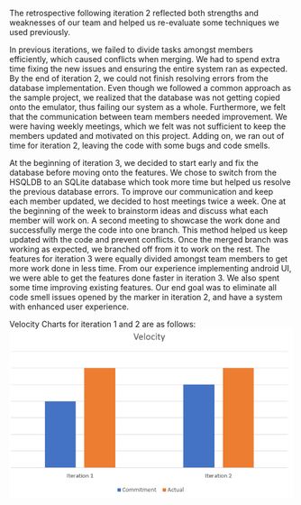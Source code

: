 The retrospective following iteration 2 reflected both strengths and weaknesses of our team and helped us re-evaluate some techniques we used previously. 

In previous iterations, we failed to divide tasks amongst members efficiently, which caused conflicts when merging. We had to spend extra time fixing the new issues and ensuring the entire system ran as expected. By the end of iteration 2, we could not finish resolving errors from the database implementation. Even though we followed a common approach as the sample project, we realized that the database was not getting copied onto the emulator, thus failing our system as a whole. Furthermore, we felt that the communication between team members needed improvement. We were having weekly meetings, which we felt was not sufficient to keep the members updated and motivated on this project. Adding on, we ran out of time for iteration 2, leaving the code with some bugs and code smells. 

At the beginning of iteration 3, we decided to start early and fix the database before moving onto the features. We chose to switch from the HSQLDB to an SQLite database which took more time but helped us resolve the previous database errors. To improve our communication and keep each member updated, we decided to host meetings twice a week. One at the beginning of the week to brainstorm ideas and discuss what each member will work on. A second meeting to showcase the work done and successfully merge the code into one branch. This method helped us keep updated with the code and prevent conflicts. Once the merged branch was working as expected, we branched off from it to work on the rest. The features for iteration 3 were equally divided amongst team members to get more work done in less time. From our experience implementing android UI, we were able to get the features done faster in iteration 3. We also spent some time improving existing features. Our end goal was to eliminate all code smell issues opened by the marker in iteration 2, and have a system with enhanced user experience. 

Velocity Charts for iteration 1 and 2 are as follows:
![Velocity chart](VC12.PNG)
